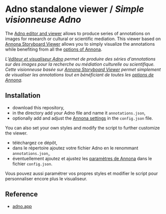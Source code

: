 # Adno standalone viewer / _Simple visionneuse Adno_

The [Adno editor and viewer](https://adno.app) allows to produce series of annotations on images for research or cultural or scientific mediation. This viewer based on [Annona Storyboard Viewer](https://ncsu-libraries.github.io/annona/storyboard/) allows you to simply visualize the annotations while benefiting from all the [options of Annona](https://ncsu-libraries.github.io/annona/storyboard/#settings).

_L’[éditeur et visualiseur Adno](https://adno.app) permet de produire des séries d'annotations sur des images pour la recherche ou médiation culturelle ou scientifique. Cette visionneuse basée sur [Annona Storyboard Viewer](https://ncsu-libraries.github.io/annona/storyboard/) permet simplement de visualiser les annotations tout en bénéficiant de toutes les [options de Annona](https://ncsu-libraries.github.io/annona/storyboard/#settings)._

## Installation

- download this repository,
- in the directory add your Adno file and name it `annotations.json`,
- optionally add and adjust the [Annona settings](https://ncsu-libraries.github.io/annona/storyboard/#settings) in the `config.json` file.

You can also set your own styles and modify the script to further customize the viewer.

- téléchargez ce dépôt,
- dans le répertoire ajoutez votre fichier Adno en le renommant `annotations.json`_
- éventuellement ajoutez et ajustez les [paramètres de Annona](https://ncsu-libraries.github.io/annona/storyboard/#settings) dans le fichier `config.json`.

Vous pouvez aussi paramétrer vos propres styles et modifier le script pour personnaliser encore plus le visualiseur.

## Reference 

- [adno.app](https://adno.app)


